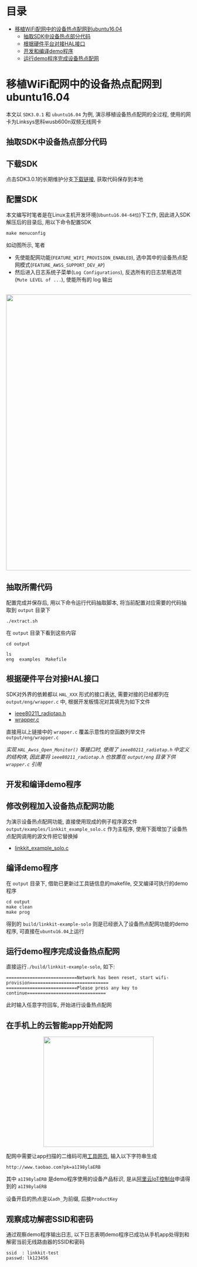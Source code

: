 # <a name="目录">目录</a>
+ [移植WiFi配网中的设备热点配网到ubuntu16.04](#移植WiFi配网中的设备热点配网到ubuntu16.04)
    * [抽取SDK中设备热点部分代码](#抽取SDK中设备热点部分代码)
    * [根据硬件平台对接HAL接口](#根据硬件平台对接HAL接口)
    * [开发和编译demo程序](#开发和编译demo程序)
    * [运行demo程序完成设备热点配网](#运行demo程序完成设备热点配网)

# <a name="移植WiFi配网中的设备热点配网到ubuntu16.04">移植WiFi配网中的设备热点配网到ubuntu16.04</a>

本文以 `SDK3.0.1` 和 `ubuntu16.04` 为例, 演示移植设备热点配网的全过程, 使用的网卡为Linksys思科wusb600n双频无线网卡

## <a name="抽取SDK中设备热点部分代码">抽取SDK中设备热点部分代码</a>

下载SDK
---
点击SDK3.0.1的长期维护分支[下载链接](https://code.aliyun.com/linkkit/c-sdk/repository/archive.zip?ref=v3.0.1), 获取代码保存到本地

配置SDK
---
本文编写时笔者是在Linux主机开发环境(`Ubuntu16.04-64位`)下工作, 因此进入SDK解压后的目录后, 用以下命令配置SDK

    make menuconfig

如动图所示, 笔者

+ 先使能配网功能(`FEATURE_WIFI_PROVISION_ENABLED`), 选中其中的设备热点配网模式(`FEATURE_AWSS_SUPPORT_DEV_AP`)
+ 然后进入日志系统子菜单(`Log Configurations`), 反选所有的日志禁用选项(`Mute LEVEL of ...`), 使能所有的 log 输出

<br>

<div align="center">
<img src="https://linkkit-export.oss-cn-shanghai.aliyuncs.com/3.0.1_awss/devap/devap_menuconfig.gif" width="750">
</div>

抽取所需代码
---
配置完成并保存后, 用以下命令运行代码抽取脚本, 将当前配置对应需要的代码抽取到 `output` 目录下

    ./extract.sh

在 `output` 目录下看到这些内容

    cd output

    ls
    eng  examples  Makefile

## <a name="根据硬件平台对接HAL接口">根据硬件平台对接HAL接口</a>

SDK对外界的依赖都以 `HAL_XXX` 形式的接口表达, 需要对接的已经都列在 `output/eng/wrapper.c` 中, 根据开发板情况对其填充为如下文件

+ [ieee80211_radiotap.h](http://code.aliyun.com/edward.yangx/public-docs/wikis/user-guide/linkkit/Vendors/Ubuntu/ieee80211_radiotap.h)
+ [wrapper.c](http://code.aliyun.com/edward.yangx/public-docs/wikis/user-guide/linkkit/Vendors/Ubuntu/wrapper.c)

直接用以上链接中的 `wrapper.c` 覆盖示意性的空函数列举文件 `output/eng/wrapper.c`

*实现 `HAL_Awss_Open_Monitor()` 等接口时, 使用了 `ieee80211_radiotap.h` 中定义的结构体, 因此要将 `ieee80211_radiotap.h` 也放置在 `output/eng` 目录下供 `wrapper.c` 引用*

## <a name="开发和编译demo程序">开发和编译demo程序</a>

修改例程加入设备热点配网功能
---
为演示设备热点配网功能, 直接使用现成的例子程序源文件 `output/examples/linkkit_example_solo.c` 作为主程序, 使用下面增加了设备热点配网调用的源文件把它替换掉

+ [linkkit_example_solo.c](http://code.aliyun.com/edward.yangx/public-docs/wikis/user-guide/linkkit/Vendors/Ubuntu/linkkit_example_solo.c)

编译demo程序
---
在 `output` 目录下, 借助已更新过工具链信息的makefile, 交叉编译可执行的demo程序

    cd output
    make clean
    make prog

得到的 `build/linkkit-example-solo` 则是已经嵌入了设备热点配网功能的demo程序, 可直接在`ubuntu16.04`上运行

## <a name="运行demo程序完成设备热点配网">运行demo程序完成设备热点配网</a>

直接运行`./build/linkkit-example-solo`, 如下:

    ===========================Network has been reset, start wifi-provision==============================
    ===========================Please press any key to continue==============================

此时输入任意字符回车, 开始进行设备热点配网

在手机上的云智能app开始配网
---

<div align="center">
<img src="https://linkkit-export.oss-cn-shanghai.aliyuncs.com/3.0.1_awss/devap/devap_app.gif" width="300">
</div>

配网中需要让app扫描的二维码可用[工具网页](https://cli.im), 输入以下字符串生成

    http://www.taobao.com?pk=a1I98ylaERB

其中 `a1I98ylaERB` 是demo程序使用的设备产品标识, 是从[阿里云IoT控制台](https://iot.console.aliyun.com)申请得到的 `a1I98ylaERB`

设备开启的热点是以`adh_`为前缀, 后接`ProductKey`

观察成功解密SSID和密码
---
通过观察demo程序输出日志, 以下日志表明demo程序已成功从手机app处得到和解密当前无线路由器的SSID和密码

    ssid  : linkkit-test
    passwd: lk123456

